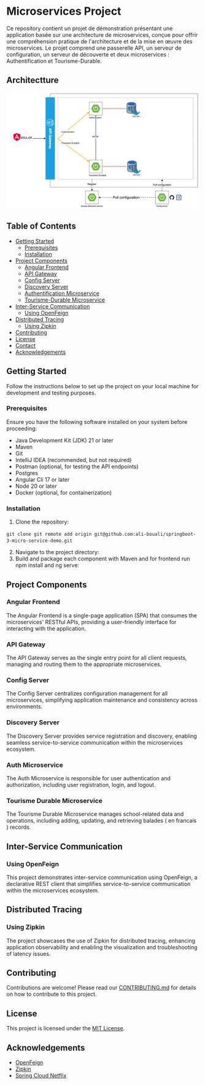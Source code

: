 # Microservices Project

Ce repository  contient un projet de démonstration présentant une application basée sur une architecture de microservices, conçue pour offrir une compréhension pratique de l'architecture et de la mise en œuvre des microservices. Le projet comprend une passerelle API, un serveur de configuration, un serveur de découverte et deux microservices : Authentification et Tourisme-Durable.

## Architectture

![alt text](architecture.png)

## Table of Contents

- [Getting Started](#getting-started)
    - [Prerequisites](#prerequisites)
    - [Installation](#installation)
- [Project Components](#project-components)
    - [Angular Frontend](#angular-frontend)
    - [API Gateway](#api-gateway)
    - [Config Server](#config-server)
    - [Discovery Server](#discovery-server)
    - [Authentification Microservice](#A=authentification-microservice)
    - [Tourisme-Durable Microservice](#tourisme-durable-microservice)
- [Inter-Service Communication](#inter-service-communication)
    - [Using OpenFeign](#using-openfeign)
- [Distributed Tracing](#distributed-tracing)
    - [Using Zipkin](#using-zipkin)
- [Contributing](#contributing)
- [License](#license)
- [Contact](#contact)
- [Acknowledgements](#acknowledgements)

## Getting Started

Follow the instructions below to set up the project on your local machine for development and testing purposes.

### Prerequisites

Ensure you have the following software installed on your system before proceeding:

- Java Development Kit (JDK) 21 or later
- Maven
- Git
- IntelliJ IDEA (recommended, but not required)
- Postman (optional, for testing the API endpoints)
- Postgres 
- Angular Cli 17 or later
- Node 20 or later
- Docker (optional, for containerization)

### Installation

1. Clone the repository:

```git clone git remote add origin git@github.com:ali-bouali/springboot-3-micro-service-demo.git```

2. Navigate to the project directory:
3. Build and package each component with Maven and for frontend run npm install and ng serve:


## Project Components

### Angular Frontend

The Angular Frontend is a single-page application (SPA) that consumes the microservices' RESTful APIs, providing a user-friendly interface for interacting with the application.

### API Gateway

The API Gateway serves as the single entry point for all client requests, managing and routing them to the appropriate microservices.

### Config Server

The Config Server centralizes configuration management for all microservices, simplifying application maintenance and consistency across environments.

### Discovery Server

The Discovery Server provides service registration and discovery, enabling seamless service-to-service communication within the microservices ecosystem.

### Auth Microservice

The Auth Microservice is responsible for user authentication and authorization, including user registration, login, and logout.

### Tourisme Durable Microservice

The Tourisme Durable Microservice manages school-related data and operations, including adding, updating, and retrieving balades ( en francais ) records.

## Inter-Service Communication

### Using OpenFeign

This project demonstrates inter-service communication using OpenFeign, a declarative REST client that simplifies service-to-service communication within the microservices ecosystem.

## Distributed Tracing

### Using Zipkin

The project showcases the use of Zipkin for distributed tracing, enhancing application observability and enabling the visualization and troubleshooting of latency issues.

## Contributing

Contributions are welcome! Please read our [CONTRIBUTING.md](CONTRIBUTING.md) for details on how to contribute to this project.

## License

This project is licensed under the [MIT License](LICENSE).

## Acknowledgements

- [OpenFeign](https://github.com/OpenFeign/feign)
- [Zipkin](https://zipkin.io/)
- [Spring Cloud Netflix](https://spring.io/projects/spring-cloud-netflix)

